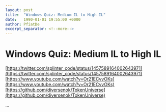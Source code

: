 ```yaml
---
layout: post
title:  "Windows Quiz: Medium IL to High IL"
date:   1990-01-01 19:55:00 +0000
author: PfiatDe
excerpt_separator: <!--more-->
---
```


# Windows Quiz: Medium IL to High IL
[https://twitter.com/splinter_code/status/1457589164002643971](https://twitter.com/splinter_code/status/1457589164002643971)
[https://www.youtube.com/watch?v=Or21ECvvOKs](https://www.youtube.com/watch?v=Or21ECvvOKs)
[https://github.com/diversenok/TokenUniverse](https://github.com/diversenok/TokenUniverse)

...
<!--more-->
